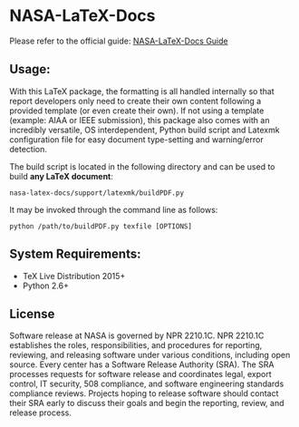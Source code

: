 NASA-LaTeX-Docs
================

Please refer to the official guide: [NASA-LaTeX-Docs Guide](https://nasa.github.io/nasa-latex-docs)

Usage:
-------

With this LaTeX package, the formatting is all handled internally so that report developers only need to create their own content following a provided template (or even create their own). If not using a template (example: AIAA or IEEE submission), this package also comes with an incredibly versatile, OS interdependent, Python build script and Latexmk configuration file for easy document type-setting and warning/error detection. 

The build script is located in the following directory and can be used to build **any LaTeX document**:

    nasa-latex-docs/support/latexmk/buildPDF.py

It may be invoked through the command line as follows:

    python /path/to/buildPDF.py texfile [OPTIONS]

System Requirements:
-------

- TeX Live Distribution 2015+
- Python 2.6+

License
-------

Software release at NASA is governed by NPR 2210.1C. NPR 2210.1C establishes the roles, responsibilities, and procedures for reporting, reviewing, and releasing software under various conditions, including open source. Every center has a Software Release Authority (SRA). The SRA processes requests for software release and coordinates legal, export control, IT security, 508 compliance, and software engineering standards compliance reviews. Projects hoping to release software should contact their SRA early to discuss their goals and begin the reporting, review, and release process.
